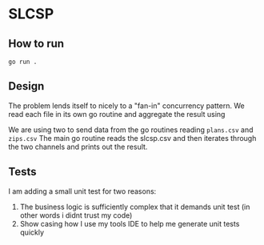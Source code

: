 # SLCSP

## How to run

`go run .`

## Design

The problem lends itself to nicely to a "fan-in" concurrency pattern. 
We read each file in its own go routine and aggregate the result using 

We are using two to send data from the go routines reading `plans.csv` and `zips.csv`
The main go routine reads the slcsp.csv and then iterates through the two channels and prints out the result.

## Tests

I am adding a small unit test for two reasons:

1. The business logic is sufficiently complex that it demands unit test (in other words i didnt trust my code)
2. Show casing how I use my tools IDE to help me generate unit tests quickly

